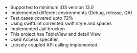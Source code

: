 - Supported to minimum iOS version 13.0
- Implemented different environments (Debug, release, QA)
- Test cases covered upto 72%
- Using swiftLint corrected swift style and spaces
- Implemented Jail brocken
- This project has TableView and detail View.
- Used Access specifier.
- Loosely coupled API calling implemented.
